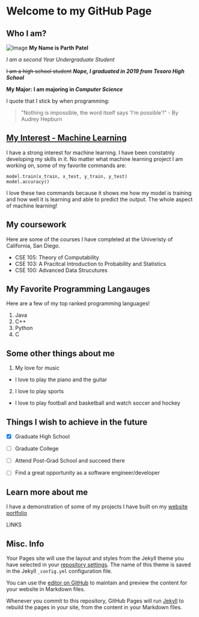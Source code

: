 # Welcome to my GitHub Page
## Who I am?


![Image](https://drive.google.com/file/d/1nleOwsmECveuD3EwrzNQ6-kgcnswvKki/view)
**My Name is Parth Patel**

*I am a second Year Undergraduate Student*

~~I am a high school student~~ ***Nope, I graduated in 2019 from Tesoro High School***

**My Major:** **I am majoring in _Computer Science_**

I quote that I stick by when programming:

> "Nothing is impossible, the word itself says 'I'm possible'!" - By Audrey Hepburn

## [My Interest - Machine Learning](https://p7patel.wixsite.com/parthpatel/links)

I have a strong interest for machine learning. I have been constatnly developing my skills in it. No matter what machine learning project I am working on, some of my favorite commands are:
```
model.train(x_train, x_test, y_train, y_test)
model.accuracy()
```

I love these two commands because it shows me how my model is training and how well it is learning and able to predict the output. The whole aspect of machine learning!

## My coursework

Here are some of the courses I have completed at the Univeristy of California, San Diego.
- CSE 105: Theory of Computability
- CSE 103: A Pracitcal Introduction to Probability and Statistics
- CSE 100: Advanced Data Strucutures

## My Favorite Programming Langauges

Here are a few of my top ranked programming languages!
1. Java
2. C++
3. Python
4. C

## Some other things about me

1. My love for music
  - I love to play the piano and the guitar
2. I love to play sports
  - I love to play football and basketball and watch soccer and hockey
  
## Things I wish to achieve in the future

- [x] Graduate High School
- [ ] Graduate College
- [ ] Attend Post-Grad School and succeed there
- [ ] Find a great opportunity as a software engineer/developer


## Learn more about me

I have a demonstration of some of my projects I have built on my [website portfolio](https://p7patel.wixsite.com/parthpatel) 



LINKS


## Misc. Info

Your Pages site will use the layout and styles from the Jekyll theme you have selected in your [repository settings](https://github.com/parthpatel2019/parthpatel2019.github.io/settings). The name of this theme is saved in the Jekyll `_config.yml` configuration file.

You can use the [editor on GitHub](https://github.com/parthpatel2019/parthpatel2019.github.io/edit/main/README.md) to maintain and preview the content for your website in Markdown files.

Whenever you commit to this repository, GitHub Pages will run [Jekyll](https://jekyllrb.com/) to rebuild the pages in your site, from the content in your Markdown files.
